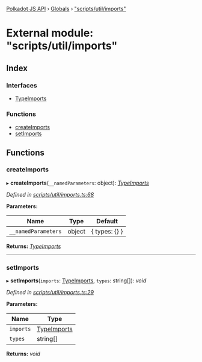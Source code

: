 [Polkadot JS API](../README.md) › [Globals](../globals.md) › ["scripts/util/imports"](_scripts_util_imports_.md)

# External module: "scripts/util/imports"

## Index

### Interfaces

* [TypeImports](../interfaces/_scripts_util_imports_.typeimports.md)

### Functions

* [createImports](_scripts_util_imports_.md#createimports)
* [setImports](_scripts_util_imports_.md#setimports)

## Functions

###  createImports

▸ **createImports**(`__namedParameters`: object): *[TypeImports](../interfaces/_scripts_util_imports_.typeimports.md)*

*Defined in [scripts/util/imports.ts:68](https://github.com/polkadot-js/api/blob/1e67aee/packages/types/src/scripts/util/imports.ts#L68)*

**Parameters:**

Name | Type | Default |
------ | ------ | ------ |
`__namedParameters` | object |  { types: {} } |

**Returns:** *[TypeImports](../interfaces/_scripts_util_imports_.typeimports.md)*

___

###  setImports

▸ **setImports**(`imports`: [TypeImports](../interfaces/_scripts_util_imports_.typeimports.md), `types`: string[]): *void*

*Defined in [scripts/util/imports.ts:29](https://github.com/polkadot-js/api/blob/1e67aee/packages/types/src/scripts/util/imports.ts#L29)*

**Parameters:**

Name | Type |
------ | ------ |
`imports` | [TypeImports](../interfaces/_scripts_util_imports_.typeimports.md) |
`types` | string[] |

**Returns:** *void*
